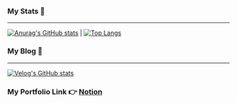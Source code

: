 ### My Stats 🚀
****
<!--
**fore0919/fore0919** is a ✨ _special_ ✨ repository because its `README.md` (this file) appears on your GitHub profile.

Here are some ideas to get you started:

- 🔭 I’m currently working on ...
- 🌱 I’m currently learning ...
- 👯 I’m looking to collaborate on ...
- 🤔 I’m looking for help with ...
- 💬 Ask me about ...
- 📫 How to reach me: ...
- 😄 Pronouns: ...
- ⚡ Fun fact: ...
-->

  
[![Anurag's GitHub stats](https://github-readme-stats.vercel.app/api?username=fore0919&hide_rank=true&&layout=compact)](https://github.com/fore0919/fore0919) | [![Top Langs](https://github-readme-stats.vercel.app/api/top-langs/?username=fore0919&langs_count=8&layout=compact)](https://github.com/fore0919)


### My Blog 📝
****
[![Velog's GitHub stats](https://velog-readme-stats.vercel.app/api?name=fore0919)](https://velog.io/@fore0919)

### My Portfolio Link 👉 [Notion](https://hulking-oval-981.notion.site/Kwon-Eun-Kyung-Backend-Developer-Portfolio-1d0a1c81148980dd9d34e7bdce12f778)

